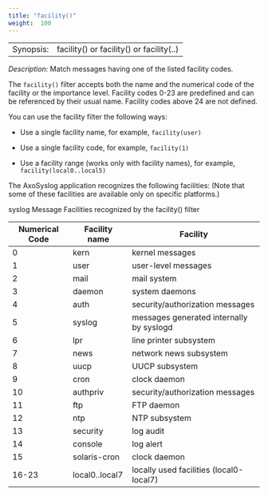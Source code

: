 ```yaml
---
title: "facility()"
weight:  100
---
```

<!-- DISCLAIMER: This file is based on the syslog-ng Open Source Edition documentation https://github.com/balabit/syslog-ng-ose-guides/commit/2f4a52ee61d1ea9ad27cb4f3168b95408fddfdf2 and is used under the terms of The syslog-ng Open Source Edition Documentation License. The file has been modified by Axoflow. -->

|           |                                                                                                              |
| --------- | ------------------------------------------------------------------------------------------------------------ |
| Synopsis: | facility(<facility-name>) or facility(<facility-code>) or facility(<facility-name>..<facility-name>) |

*Description:* Match messages having one of the listed facility codes.

The `facility()` filter accepts both the name and the numerical code of the facility or the importance level. Facility codes 0-23 are predefined and can be referenced by their usual name. Facility codes above 24 are not defined.

You can use the facility filter the following ways:

  - Use a single facility name, for example, `facility(user)`

  - Use a single facility code, for example, `facility(1)`

  - Use a facility range (works only with facility names), for example, `facility(local0..local5)`

The AxoSyslog application recognizes the following facilities: (Note that some of these facilities are available only on specific platforms.)

syslog Message Facilities recognized by the facility() filter

| Numerical Code  | Facility name | Facility |
|--------------|-----------|--------|
| 0 | kern  | kernel messages |
| 1 | user | user-level messages|
| 2 | mail | mail system |
| 3 | daemon | system daemons |
| 4 | auth | security/authorization messages |
| 5 | syslog | messages generated internally by syslogd |
| 6 | lpr | line printer subsystem |
| 7 | news | network news subsystem |
| 8 | uucp | UUCP subsystem |
| 9 | cron | clock daemon |
| 10 | authpriv | security/authorization messages |
| 11 | ftp | FTP daemon |
| 12 | ntp | NTP subsystem |
| 13 | security | log audit |
| 14 | console | log alert |
| 15 | solaris-cron | clock daemon |
| 16-23 | local0..local7 | locally used facilities (local0-local7) |
